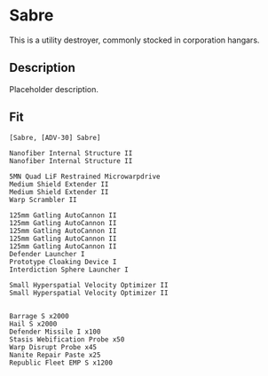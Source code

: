 # Sabre

This is a utility destroyer, commonly stocked in corporation hangars. 

## Description

Placeholder description.

## Fit
```
[Sabre, [ADV-30] Sabre]

Nanofiber Internal Structure II
Nanofiber Internal Structure II

5MN Quad LiF Restrained Microwarpdrive
Medium Shield Extender II
Medium Shield Extender II
Warp Scrambler II

125mm Gatling AutoCannon II
125mm Gatling AutoCannon II
125mm Gatling AutoCannon II
125mm Gatling AutoCannon II
125mm Gatling AutoCannon II
Defender Launcher I
Prototype Cloaking Device I
Interdiction Sphere Launcher I

Small Hyperspatial Velocity Optimizer II
Small Hyperspatial Velocity Optimizer II


Barrage S x2000
Hail S x2000
Defender Missile I x100
Stasis Webification Probe x50
Warp Disrupt Probe x45
Nanite Repair Paste x25
Republic Fleet EMP S x1200
```
